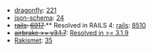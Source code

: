 * [dragonfly](https://github.com/markevans/dragonfly): [221](https://github.com/markevans/dragonfly/issues/221)
* [json-schema](https://github.com/hoxworth/json-schema): [24](https://github.com/hoxworth/json-schema/issues/24)
* <strike>[rails](http://rubyonrails.org/): [6917](https://github.com/rails/rails/pull/6917) </strike>
** Resolved in RAILS 4: [rails](http://rubyonrails.org/): [8510](https://github.com/rails/rails/pull/8510)
* <strike>[airbrake >= v3.1.7](https://github.com/airbrake/airbrake)</strike>: [Resolved in >= 3.1.9](https://github.com/airbrake/airbrake/pull/186)
* [Rakismet](https://github.com/joshfrench/rakismet): [35](https://github.com/joshfrench/rakismet/pull/35)